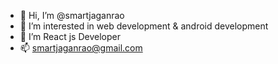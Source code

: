 - 👋 Hi, I’m @smartjaganrao
- 👀 I’m interested in web development & android development
- 🌱 I’m React js Developer
- 📫 smartjaganrao@gmail.com

<!---
smartjaganrao/smartjaganrao is a ✨ special ✨ repository because its `README.md` (this file) appears on your GitHub profile.
You can click the Preview link to take a look at your changes.
--->
